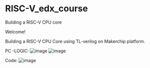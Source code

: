 # RISC-V_edx_course
Building a RISC-V CPU core

Welcome!

Building a RISC-V CPU Core using TL-verilog on Makerchip platform.

PC -LOGIC:
![image](https://github.com/AravindP87/RISC-V_edx_course/assets/43791223/89afafa1-5d7f-4662-a01a-c23601fafd44)
![image](https://github.com/AravindP87/RISC-V_edx_course/assets/43791223/09c236d6-3cab-4c63-8144-09c4249f7807)

Code:
![image](https://github.com/AravindP87/RISC-V_edx_course/assets/43791223/592a421c-d2f0-41c0-9672-d74c2f1d5d82)



